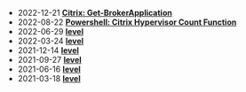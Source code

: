 * 2022-12-21 [**Citrix: Get-BrokerApplication**](/2022-12-21-Powershell-Get-BrokerApplication/?utm_source=blog&utm_medium=blog&utm_content=recent)
* 2022-08-22 [**Powershell: Citrix Hypervisor Count Function**](/2022-08-22-PowerShell-Citrix-Hypervisor-Count-Function/?utm_source=blog&utm_medium=blog&utm_content=recent)
* 2022-06-29 [**level**](/2022-06-29-wem-2206-update-available/?utm_source=blog&utm_medium=blog&utm_content=recent)
* 2022-03-24 [**level**](/2022-03-24-wem-2203-update-available/?utm_source=blog&utm_medium=blog&utm_content=recent)
* 2021-12-14 [**level**](/2021-12-14-wem-2112-update-available/?utm_source=blog&utm_medium=blog&utm_content=recent)
* 2021-09-27 [**level**](/2021-09-27-wem-2109-update-available/?utm_source=blog&utm_medium=blog&utm_content=recent)
* 2021-06-16 [**level**](/2021-06-16-wem-2106-update-available/?utm_source=blog&utm_medium=blog&utm_content=recent)
* 2021-03-18 [**level**](/2021-03-18-wem-2103-update-available/?utm_source=blog&utm_medium=blog&utm_content=recent)
